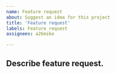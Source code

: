```yaml
---
name: Feature request
about: Suggest an idea for this project
title: 'Feature request'
labels: Feature request
assignees: a26mike

---
```


## **Describe feature request.**

